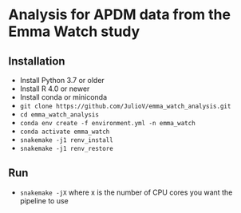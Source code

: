 # Analysis for APDM data from the Emma Watch study

## Installation

- Install Python 3.7 or older
- Install R 4.0 or newer
- Install conda or miniconda
- `git clone https://github.com/JulioV/emma_watch_analysis.git`
- `cd emma_watch_analysis`
- `conda env create -f environment.yml -n emma_watch`
- `conda activate emma_watch`
- `snakemake -j1 renv_install`
- `snakemake -j1 renv_restore`

## Run
- `snakemake -jX` where x is the number of CPU cores you want the pipeline to use
